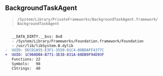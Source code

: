## BackgroundTaskAgent

> `/System/Library/PrivateFrameworks/BackgroundTaskAgent.framework/BackgroundTaskAgent`

```diff

   __DATA_DIRTY.__bss: 0x8
   - /System/Library/Frameworks/Foundation.framework/Foundation
   - /usr/lib/libSystem.B.dylib
-  UUID: DECD1A55-E3F1-3550-81C4-00BDAFF4377C
+  UUID: 1C960DB4-B771-3E38-831A-60DB9F94D93F
   Functions: 22
   Symbols:   98
   CStrings:  40

```
